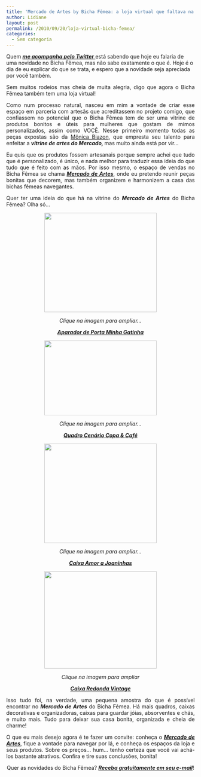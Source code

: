 ```yaml
---
title: 'Mercado de Artes by Bicha Fêmea: a loja virtual que faltava na blogosfera!'
author: Lidiane
layout: post
permalink: /2010/09/20/loja-virtual-bicha-femea/
categories:
  - Sem categoria
---
```

Quem <a href="http://twitter.com/bichafemea" target="_blank" rel="noopener noreferrer"><strong><em>me acompanha pelo Twitter</em></strong> </a>está sabendo que hoje eu falaria de uma novidade no Bicha Fêmea, mas não sabe exatamente o que é. Hoje é o dia de eu explicar do que se trata, e espero que a novidade seja apreciada por você também.

<p style="text-align: justify;">
  Sem muitos rodeios mas cheia de muita alegria, digo que agora o Bicha Fêmea também tem uma loja virtual!
</p>

<!--more-->

<p style="text-align: justify;">
  Como num processo natural, nasceu em mim a vontade de criar esse espaço em parceria com artesãs que acreditassem no projeto comigo, que confiassem no potencial que o Bicha Fêmea tem de ser uma vitrine de produtos bonitos e úteis para mulheres que gostam de mimos personalizados, assim como VOCÊ. Nesse primeiro momento todas as peças expostas são da <a href="http://atelieartedamonicanovilla.blogspot.com/" target="_blank" rel="noopener noreferrer">Mônica Biazon</a>, que empresta seu talento para enfeitar a <strong><em>vitrine de artes do Mercado, </em></strong>mas muito ainda está por vir&#8230;
</p>

<p style="text-align: justify;">
  Eu quis que os produtos fossem artesanais porque sempre achei que tudo que é personalizado, é único, e nada melhor para traduzir essa ideia do que tudo que é feito com as mãos. Por isso mesmo, o espaço de vendas no Bicha Fêmea se chama <strong><em><a href="http://www.trololodemulher.com.br/loja/" target="_blank" rel="noopener noreferrer">Mercado de Artes</a></em></strong>, onde eu pretendo reunir peças bonitas que decorem, mas também organizem e harmonizem a casa das bichas fêmeas navegantes.
</p>

<p style="text-align: justify;">
  Quer ter uma ideia do que há na vitrine do <strong><em>Mercado de Artes</em></strong> do Bicha Fêmea? Olha só…
</p>

<p style="text-align: center;">
  <a href="https://www.trololodemulher.com.br/2010/09/Aparador-de-Porta-Minha-Gatinha-2.jpg"><img class="size-medium wp-image-5207 aligncenter" title="Aparador de Porta Minha Gatinha 2" src="https://www.trololodemulher.com.br/2010/09/Aparador-de-Porta-Minha-Gatinha-2-300x266.jpg" alt="" width="300" height="266" /></a>
</p>

<p style="text-align: center;">
  <em>Clique na imagem para ampliar…</em>
</p>

<p style="text-align: center;">
  <strong><em><a href="http://www.trololodemulher.com.br/loja/2010/09/07/aparador-porta-gatinha/" target="_blank" rel="noopener noreferrer">Aparador de Porta Minha Gatinha</a></em></strong>
</p>

<p style="text-align: center;">
  <a href="https://www.trololodemulher.com.br/2010/09/Quadro-Cenario-CopaCafe.jpg"><img class="alignnone size-medium wp-image-5208" title="Quadro Cenário Copa&Café" src="https://www.trololodemulher.com.br/2010/09/Quadro-Cenario-CopaCafe-300x200.jpg" alt="" width="300" height="200" /></a>
</p>

<p style="text-align: center;">
  <em>Clique na imagem para ampliar…</em>
</p>

<p style="text-align: center;">
  <strong><em><a href="http://www.trololodemulher.com.br/loja/2010/09/07/quadro-cenario-copa-cafe/" target="_blank" rel="noopener noreferrer">Quadro Cenário Copa & Café</a></em></strong>
</p>

<p style="text-align: center;">
  <a href="https://www.trololodemulher.com.br/2010/09/Amor-a-Joaninhas-2.jpg"><img class="alignnone size-medium wp-image-5209" title="Amor a Joaninhas 2" src="https://www.trololodemulher.com.br/2010/09/Amor-a-Joaninhas-2-300x266.jpg" alt="" width="300" height="266" /></a>
</p>

<p style="text-align: center;">
  <em>Clique na imagem para ampliar…</em>
</p>

<p style="text-align: center;">
  <strong><a href="http://www.trololodemulher.com.br/loja/2010/09/08/caixa-amor-a-joaninhas/" target="_self"><em>Caixa Amor a Joaninhas</em></a></strong>
</p>

<p style="text-align: center;">
  <a href="https://www.trololodemulher.com.br/2010/09/Caixa-Redonda-Vintage.jpg"><img class="alignnone size-medium wp-image-5210" title="Caixa Redonda Vintage" src="https://www.trololodemulher.com.br/2010/09/Caixa-Redonda-Vintage-300x260.jpg" alt="" width="300" height="260" /></a>
</p>

<p style="text-align: center;">
  <em>Clique na imagem para ampliar</em>
</p>

<p style="text-align: center;">
  <strong><em><a href="http://www.trololodemulher.com.br/loja/2010/09/08/caixa-redonda-vintage/" target="_blank" rel="noopener noreferrer">Caixa Redonda Vintage</a></em></strong>
</p>

<p style="text-align: justify;">
  Isso tudo foi, na verdade, uma pequena amostra do que é possível encontrar no <strong><em>Mercado de Artes</em></strong> do Bicha Fêmea. Há mais quadros, caixas decorativas e organizadoras, caixas para guardar jóias, absorventes e chás, e muito mais. Tudo para deixar sua casa bonita, organizada e cheia de charme!
</p>

<p style="text-align: justify;">
  O que eu mais desejo agora é te fazer um convite: conheça o <strong><em><a href="http://www.trololodemulher.com.br/loja/" target="_blank" rel="noopener noreferrer">Mercado de Artes</a></em></strong>, fique a vontade para navegar por lá, e conheça os espaços da loja e seus produtos. Sobre os preços… hum… tenho certeza que você vai achá-los bastante atrativos. Confira e tire suas conclusões, bonita!
</p>

<p style="text-align: center;">
  Quer as novidades do Bicha Fêmea? <strong><em><a href="http://feedburner.google.com/fb/a/mailverify?uri=blogbichafemea&loc=pt_BR">Receba gratuitamente em seu e-mail</a></em></strong>!
</p>